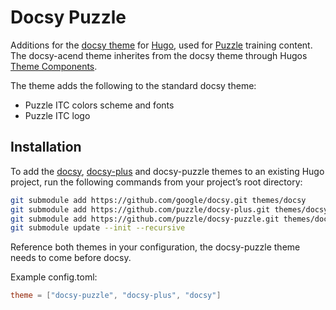 # Docsy Puzzle

Additions for the [docsy theme](https://github.com/google/docsy) for [Hugo](https://gohugo.io/), used for [Puzzle](https://puzzle.ch/) training content.
The docsy-acend theme inherites from the docsy theme through Hugos [Theme Components](https://gohugo.io/hugo-modules/theme-components/).

The theme adds the following to the standard docsy theme:

* Puzzle ITC colors scheme and fonts
* Puzzle ITC logo

## Installation

To add the [docsy](https://github.com/google/docsy), [docsy-plus](https://github.com/puzzle/docsy-plus) and docsy-puzzle themes to an existing Hugo project, run the following commands from your project’s root directory:

```sh
git submodule add https://github.com/google/docsy.git themes/docsy
git submodule add https://github.com/puzzle/docsy-plus.git themes/docsy-plus
git submodule add https://github.com/puzzle/docsy-puzzle.git themes/docsy-puzzle
git submodule update --init --recursive
```

Reference both themes in your configuration, the docsy-puzzle theme needs to come before docsy.

Example config.toml:

```toml
theme = ["docsy-puzzle", "docsy-plus", "docsy"]
```
